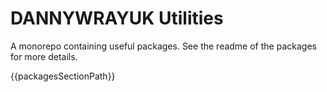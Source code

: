 # DANNYWRAYUK Utilities

A monorepo containing useful packages. See the readme of the packages for more details.

{{packagesSectionPath}}
